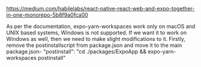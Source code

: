 

https://medium.com/habilelabs/react-native-react-web-and-expo-together-in-one-monorepo-5b8f9a0fca00

As per the documentation, expo-yarn-workspaces work only on macOS and UNIX based systems, Windows is not supported.
If we want it to work on Windows as well, then we need to make slight modifications to it.
Firstly, remove the postinstallscript from package.json and move it to the main package.json-
"postinstall": "cd ./packages/ExpoApp && expo-yarn-workspaces postinstall"

